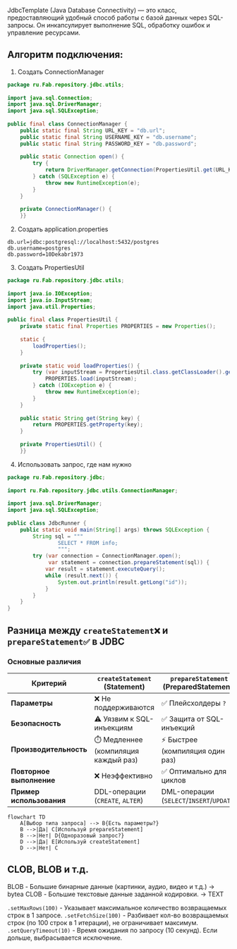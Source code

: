 JdbcTemplate (Java Database Connectivity) — это класс, предоставляющий удобный способ работы с базой данных через SQL-запросы. Он инкапсулирует выполнение SQL, обработку ошибок и управление ресурсами.

## Алгоритм подключения:
1. Создать ConnectionManager
```java
package ru.Fab.repository.jdbc.utils;  
  
import java.sql.Connection;  
import java.sql.DriverManager;  
import java.sql.SQLException;  
  
public final class ConnectionManager {  
    public static final String URL_KEY = "db.url";  
    public static final String USERNAME_KEY = "db.username";  
    public static final String PASSWORD_KEY = "db.password";  
  
    public static Connection open() {  
        try {  
            return DriverManager.getConnection(PropertiesUtil.get(URL_KEY), PropertiesUtil.get(USERNAME_KEY), PropertiesUtil.get(PASSWORD_KEY));  
        } catch (SQLException e) {  
            throw new RuntimeException(e);  
        }  
    }  
  
    private ConnectionManager() {  
    }}
```
2. Создать application.properties
```
db.url=jdbc:postgresql://localhost:5432/postgres  
db.username=postgres  
db.password=10Dekabr1973
```
3. Создать PropertiesUtil
```java
package ru.Fab.repository.jdbc.utils;  
  
import java.io.IOException;  
import java.io.InputStream;  
import java.util.Properties;  
  
public final class PropertiesUtil {  
    private static final Properties PROPERTIES = new Properties();  
  
    static {  
        loadProperties();  
    }  
  
    private static void loadProperties() {  
        try (var inputStream = PropertiesUtil.class.getClassLoader().getResourceAsStream("application.properties")) {  
            PROPERTIES.load(inputStream);  
        } catch (IOException e) {  
            throw new RuntimeException(e);  
        }  
    }  
  
    public static String get(String key) {  
        return PROPERTIES.getProperty(key);  
    }  
  
    private PropertiesUtil() {  
    }}
```
4. Использовать запрос, где нам нужно
```java
package ru.Fab.repository.jdbc;  
  
import ru.Fab.repository.jdbc.utils.ConnectionManager;  
  
import java.sql.DriverManager;  
import java.sql.SQLException;
  
public class JdbcRunner {  
    public static void main(String[] args) throws SQLException {  
        String sql = """  
                SELECT * FROM info;  
                """;  
        try (var connection = ConnectionManager.open();  
             var statement = connection.prepareStatement(sql)) {  
            var result = statement.executeQuery();  
            while (result.next()) {  
                System.out.println(result.getLong("id"));  
            }  
        }  
    }  
}
```


## Разница между `createStatement❌` и `prepareStatement✅` в JDBC

### Основные различия
| Критерий                 | `createStatement` (Statement)        | `prepareStatement` (PreparedStatement)    |
| ------------------------ | ------------------------------------ | ----------------------------------------- |
| **Параметры**            | ❌ Не поддерживаются                  | ✅ Плейсхолдеры `?`                        |
| **Безопасность**         | ⚠️ Уязвим к SQL-инъекциям            | ✅ Защита от SQL-инъекций                  |
| **Производительность**   | ⏱️ Медленнее (компиляция каждый раз) | ⚡ Быстрее (компиляция один раз)           |
| **Повторное выполнение** | ❌ Неэффективно                       | ✅ Оптимально для циклов                   |
| **Пример использования** | DDL-операции (`CREATE`, `ALTER`)     | DML-операции (`SELECT`/`INSERT`/`UPDATE`) |

```mermaid
flowchart TD
    A[Выбор типа запроса] --> B{Есть параметры?}
    B -->|Да| C[Используй prepareStatement]
    B -->|Нет| D{Одноразовый запрос?}
    D -->|Да| E[Используй createStatement]
    D -->|Нет| C
```
## CLOB, BLOB и т.д.

BLOB - Большие бинарные данные (картинки, аудио, видео и т.д.) → bytea
CLOB - Большие текстовые данные заданной кодировки. → TEXT

`.setMaxRows(100)` - Указывает максимальное количество возвращаемых строк в 1 запросе.
`.setFetchSize(100)` - Разбивает кол-во возвращаемых строк (по 100 строк в 1 итерации), не ограничивает максимум.
`.setQueryTimeout(10)` - Время ожидания по запросу (10 секунд). Если дольше, выбрасывается исключение.



